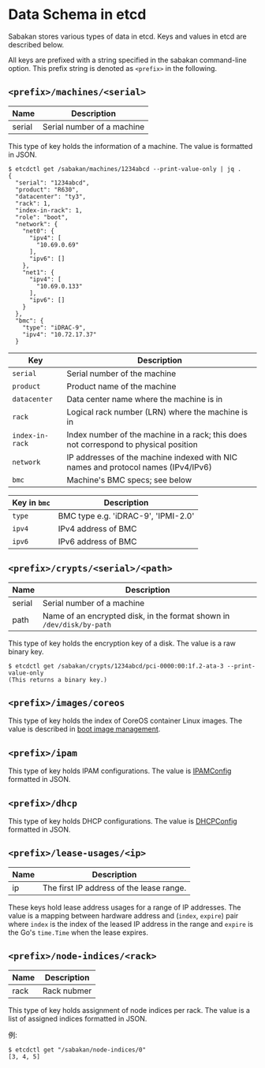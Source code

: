Data Schema in etcd
===================

Sabakan stores various types of data in etcd.
Keys and values in etcd are described below.

All keys are prefixed with a string specified in the sabakan command-line option.
This prefix string is denoted as `<prefix>` in the following.

`<prefix>/machines/<serial>`
----------------------------

Name   | Description
----   | -----------
serial | Serial number of a machine

This type of key holds the information of a machine.
The value is formatted in JSON.

```console
$ etcdctl get /sabakan/machines/1234abcd --print-value-only | jq .
{
  "serial": "1234abcd",
  "product": "R630",
  "datacenter": "ty3",
  "rack": 1,
  "index-in-rack": 1,
  "role": "boot",
  "network": {
    "net0": {
      "ipv4": [
        "10.69.0.69"
      ],
      "ipv6": []
    },
    "net1": {
      "ipv4": [
        "10.69.0.133"
      ],
      "ipv6": []
    }
  },
  "bmc": {
    "type": "iDRAC-9",
    "ipv4": "10.72.17.37"
  }
```

Key              | Description
---              | -----------
`serial`         | Serial number of the machine
`product`        | Product name of the machine
`datacenter`     | Data center name where the machine is in
`rack`           | Logical rack number (LRN) where the machine is in
`index-in-rack`  | Index number of the machine in a rack; this does not correspond to physical position
`network`        | IP addresses of the machine indexed with NIC names and protocol names (IPv4/IPv6)
`bmc`            | Machine's BMC specs; see below

Key in `bmc`    | Description
------------    | -----------
`type`          | BMC type e.g. 'iDRAC-9', 'IPMI-2.0'
`ipv4`          | IPv4 address of BMC
`ipv6`          | IPv6 address of BMC

`<prefix>/crypts/<serial>/<path>`
---------------------------------

Name   | Description
----   | -----------
serial | Serial number of a machine
path   | Name of an encrypted disk, in the format shown in `/dev/disk/by-path`

This type of key holds the encryption key of a disk.
The value is a raw binary key.

```console
$ etcdctl get /sabakan/crypts/1234abcd/pci-0000:00:1f.2-ata-3 --print-value-only
(This returns a binary key.)
```

`<prefix>/images/coreos`
------------------------

This type of key holds the index of CoreOS container Linux images.
The value is described in [boot image management](image_management.md).

`<prefix>/ipam`
---------------

This type of key holds IPAM configurations.
The value is [IPAMConfig](ipam.md#ipamconfig) formatted in JSON.

`<prefix>/dhcp`
---------------

This type of key holds DHCP configurations.
The value is [DHCPConfig](dhcp.md#dhcpconfig) formatted in JSON.

`<prefix>/lease-usages/<ip>`
------------------------------

Name | Description
---- | -----------
ip   | The first IP address of the lease range.

These keys hold lease address usages for a range of IP addresses.
The value is a mapping between hardware address and (`index`, `expire`)
pair where `index` is the index of the leased IP address in the range
and `expire` is the Go's `time.Time` when the lease expires.

`<prefix>/node-indices/<rack>`
------------------------------

Name | Description
---- | -----------
rack | Rack nubmer

This type of key holds assignment of node indices per rack.
The value is a list of assigned indices formatted in JSON.

例:
```
$ etcdctl get "/sabakan/node-indices/0"
[3, 4, 5]
```
